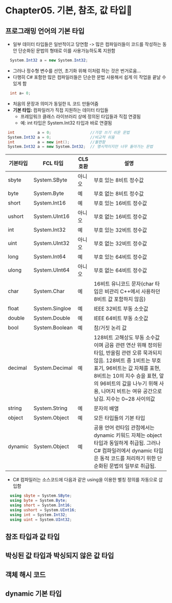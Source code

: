 # Chapter05. 기본, 참조, 값 타입🦁
## 프로그래밍 언어의 기본 타입
- 일부 데이터 타입들은 일반적이고 당연함 -> 많은 컴파일러들이 코드를 작성하는 동안 단순화된 문법의 형태로 이를 사용가능하도록 지원함
```C#
  System.Int32 a = new System.Int32;
```
- 그러나 정수형 변수를 선언, 초기화 위해 이처럼 하는 것은 번거로움...
- 다행히 C# 포함한 많은 컴파일러들은 단순한 문법 사용해서 쉽게 이 작업을 끝날 수 있게 함
```C#
  int a= 0;
```
- 처음의 문장과 의미가 동일한 IL 코드 만들어줌
- **기본 타입:** 컴파일러가 직접 지원하는 데이터 타입들
    - 프레임워크 클래스 라이브러리 상에 정의된 타입들과 직접 연결됨
    - 예: int 타입은 System.Int32 타입과 바로 연결됨
```C#
 int          a = 0;                 //가장 쓰기 쉬운 문법
 System.Int32 a = 0;                 //비교적 쉬움
 int          a = new int();         //불편함
 System.Int32 a = new System.Int32;  // 명시적이지만 너무 돌아가는 문법
```

| 기본타입 | FCL 타입       | CLS 호환 | 설명                                                         |
| -------- | -------------- | -------- | ------------------------------------------------------------ |
| sbyte    | System.SByte   | 아니오   | 부호 있는 8비트 정수값                                       |
| byte     | System.Byte    | 예       | 부호 없는 8비트 정수값                                       |
| short    | System.Int16   | 예       | 부호 있는 16비트 정수값                                      |
| ushort   | System.UInt16  | 아니오   | 부호 없는 16비트 정수값                                      |
| int      | System.Int32   | 예       | 부호 있는 32비트 정수값                                      |
| uint     | System.UInt32  | 아니오   | 부호 없는 32비트 정수값                                      |
| long     | System.Int64   | 예       | 부호 있는 64비트 정수값                                      |
| ulong    | System.UInt64  | 아니오   | 부호 없는 64비트 정수값                                      |
| char     | System.Char    | 예       | 16비트 유니코드 문자(char 타입은 비관리 C++에서 사용하던 8비트 값 포함하지 않음) |
| float    | System.Singloe | 예       | IEEE 32비트 부동 소숫값                                      |
| double   | System.Double  | 예       | IEEE 64비트 부동 소숫값                                      |
| bool     | System.Boolean | 예       | 참/거짓 논리 값                                              |
| decimal  | System.Decimal | 예       | 128비트 고해상도 부동 소수값이며 금융 관련 연산 위해 정의된 타입, 반올림 관련 오류 묵과되지 않음. 128비트 중 1비트는 부호 표기, 96비트는 값 자체를 표현, 8비트는 10의 지수 승을 표현, 앞의 96비트의 값을 나누기 위해 사용, 나머지 비트는 여유 공간으로 남김. 지수는 0~28 사이의값 |
| string   | System.String  | 예       | 문자의 배열                                                  |
| object   | System.Object  | 예       | 모든 타입들의 기본 타입                                      |
| dynamic  | System.Object  | 예       | 공용 언어 런타임 관점에서는 dynamic 키워드 자체는 object 타입과 동일하게 취급됨. 그러나 C# 컴파일러에서 dynamic 타입은 동적 코드를 처리하기 위한 단순화된 문법의 일부로 취급됨. |
- C# 컴파일러는 소스코드에 다음과 같은 using을 이용한 별칭 정의를 자동으로 삽입함
```C#
  using sbyte = System.SByte;
  using byte = System.Byte;
  using short = System.Int16;
  using ushort = System.UInt16;
  using int = System.Int32;
  using uint = System.UInt32;
```
## 참조 타입과 값 타입

## 박싱된 값 타입과 박싱되지 않은 값 타입

## 객체 해시 코드

## dynamic 기본 타입
